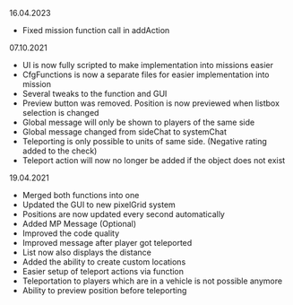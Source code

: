 16.04.2023
- Fixed mission function call in addAction

07.10.2021
- UI is now fully scripted to make implementation into missions easier
- CfgFunctions is now a separate files for easier implementation into mission
- Several tweaks to the function and GUI
- Preview button was removed. Position is now previewed when listbox selection is changed
- Global message will only be shown to players of the same side
- Global message changed from sideChat to systemChat
- Teleporting is only possible to units of same side. (Negative rating added to the check)
- Teleport action will now no longer be added if the object does not exist

19.04.2021
- Merged both functions into one
- Updated the GUI to new pixelGrid system
- Positions are now updated every second automatically
- Added MP Message (Optional)
- Improved the code quality
- Improved message after player got teleported
- List now also displays the distance
- Added the ability to create custom locations
- Easier setup of teleport actions via function
- Teleportation to players which are in a vehicle is not possible anymore
- Ability to preview position before teleporting
